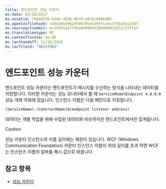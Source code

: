 ```yaml
---
title: 엔드포인트 성능 카운터
ms.date: 03/30/2017
ms.assetid: 7d44d576-bd4e-453b-8b76-a818ce90b806
ms.openlocfilehash: cdddd8be962df0b295eb394fcaba3756e8a1a50f
ms.sourcegitcommit: bc293b14af795e0e999e3304dd40c0222cf2ffe4
ms.translationtype: MT
ms.contentlocale: ko-KR
ms.lasthandoff: 11/26/2020
ms.locfileid: "96237965"
---
```

# <a name="endpoint-performance-counters"></a>엔드포인트 성능 카운터

엔드포인트 성능 카운터는 엔드포인트가 메시지를 수신하는 방식을 나타내는 데이터를 저장합니다. 이러한 카운터는 성능 모니터에서 볼 때 `ServiceModelEndpoint 4.0.0.0` 성능 개체 아래에 있습니다. 인스턴스 이름은 다음 패턴으로 지정됩니다.  
  
`(ServiceName).(ContractName)@(endpoint listener address)`  
  
 데이터는 개별 작업을 위해 수집된 데이터와 비슷하지만 엔드포인트에서만 집계됩니다.  
  
> [!CAUTION]
> 성능 카운터 인스턴스의 이름 길이에는 제한이 있습니다. WCF (Windows Communication Foundation) 카운터 인스턴스 이름이 최대 길이를 초과 하면 WCF는 인스턴스 이름의 일부를 해시 값으로 바꿉니다.  
  
## <a name="see-also"></a>참고 항목

- [성능 카운터](index.md)
